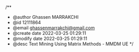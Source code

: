 /**
 * @author Ghassen MARRAKCHI
 * @id 12111864
 * @email ghassenmarrakchi@gmail.com
 * @create date 2022-03-25 01:29:11
 * @modify date 2022-03-25 01:29:11
 * @desc Text Mining Using Matrix Methods - MMDM UE
 */
